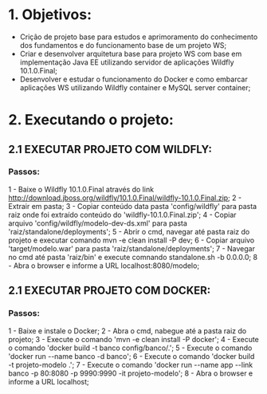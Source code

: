 
# **1. Objetivos:**

* Crição de projeto base para estudos e aprimoramento do conhecimento dos fundamentos e do funcionamento base de um projeto WS;
* Criar e desenvolver arquitetura base para projeto WS com base em implementação Java EE utilizando servidor de aplicações Wildfly 10.1.0.Final;
* Desenvolver e estudar o funcionamento do Docker e como embarcar aplicações WS utilizando Wildfly container e MySQL server container;


# **2. Executando o projeto:**

## **2.1 EXECUTAR PROJETO COM WILDFLY:**

### **Passos:**
1 - Baixe o Wildfly 10.1.0.Final através do link http://download.jboss.org/wildfly/10.1.0.Final/wildfly-10.1.0.Final.zip;
2 - Extrair em pasta;
3 - Copiar conteúdo data pasta 'config/wildfly' para pasta raiz onde foi extraído conteúdo do 'wildfly-10.1.0.Final.zip';
4 - Copiar arquivo 'config/wildfly/modelo-dev-ds.xml' para pasta 'raiz/standalone/deployments';
5 - Abrir o cmd, navegar até pasta raiz do projeto e executar comando mvn -e clean install -P dev;
6 - Copiar arquivo 'target/modelo.war' para pasta 'raiz/standalone/deployments';
7 - Navegar no cmd até pasta 'raiz/bin' e execute comnando standalone.sh -b 0.0.0.0;
8 - Abra o browser e informe a URL localhost:8080/modelo;

## **2.1 EXECUTAR PROJETO COM DOCKER:**

### **Passos:**
1 - Baixe e instale o Docker;
2 - Abra o cmd, nabegue até a pasta raiz do projeto;
3 - Execute o comando 'mvn -e clean install -P docker';
4 - Execute o comando 'docker build -t banco config/banco/.';
5 - Execute o comando 'docker run --name banco -d banco';
6 - Execute o comando 'docker build -t projeto-modelo .';
7 - Execute o comando 'docker run --name app --link banco -p 80:8080 -p 9990:9990 -it projeto-modelo';
8 - Abra o browser e informe a URL localhost;
